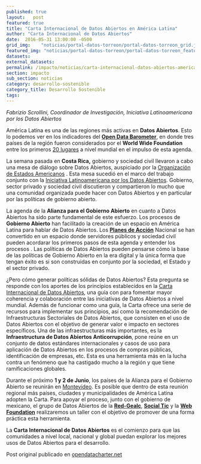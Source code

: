 ```yaml
---
published: true
layout:   post
featured: true
title: "Carta Internacional de Datos Abiertos en América Latina"
author: "Carta Internacional de Datos Abiertos"
date:  2016-05-31 13:00:00 -0500
grid_img:    "noticias/portal-datos-torreon/portal-datos-torreon_grid.jpg"
featured_img: "noticias/portal-datos-torreon/portal-datos-torreon_featured.jpg"
datasets:
external_datasets:
permalink: /impacto/noticias/carta-internacional-datos-abiertos-americalatina.html
section: impacto
sub_section: noticias
category: desarrollo-sostenible
category_title: Desarrollo Sostenible
tags:
---
```


*Fabrizio Scrollini, Coordinador de Investigación, Iniciativa Latinoamericana por los Datos Abiertos*

América Latina es una de las regiones más activas en **Datos Abiertos**. Esto lo podemos ver en los indicadores del **[Open Data Barometer](http://opendatabarometer.org/)**, en donde tres países de la región fueron considerados por el **World Wide Foundation** entre los primeros [20 lugares](http://opendatabarometer.org/3rdedition/report/) a nivel mundial en el impulso de esta agenda.

La semana pasada en **Costa Rica,** gobierno y sociedad civil llevaron a cabo una mesa de diálogo sobre Datos Abiertos, auspiciado por la [Organización de Estados Americanos](http://www.oas.org/es/) . Esta mesa sucedió en el marco del trabajo conjunto con la [Iniciativa Latinoamericana por los Datos Abiertos](http://idatosabiertos.org/). Gobierno, sector privado y sociedad civil discutieron y compartieron lo mucho que una comunidad organizada puede hacer con Datos Abiertos y en particular por las políticas de gobierno abierto.

La agenda  de la **Alianza para el Gobierno Abierto** en cuanto a Datos Abiertos ha sido parte fundamental de este esfuerzo. Los procesos de **Gobierno Abierto** han facilitado la creación de un espacio en América Latina para hablar de Datos Abiertos. Los **[Planes de Acción](https://www.gob.mx/sre/prensa/inaugura-mexico-los-trabajos-para-elaborar-su-tercer-plan-de-accion-nacional-en-el-marco-de-la-alianza-para-el-gobierno-abierto-28680)** Nacional se han convertido en un espacio donde servidores públicos y sociedad civil pueden acordarar los primeros pasos de esta agenda y entender los procesos . Las políticas de Datos Abiertos pueden pensarse cómo la base de las políticas de Gobierno Abierto en la era digital y la única forma que tengan éxito es si son construidas en conjunto por la sociedad, el Estado y el sector privado.

¿Pero cómo generar políticas sólidas de Datos Abiertos? Esta pregunta se responde con los aportes de los principios establecidos en la [Carta Internacional de Datos Abiertos](http://opendatacharter.net/), una guía con para fomentar mayor coherencia y colaboración entre las iniciativas de Datos Abiertos a nivel mundial. Además de funcionar como una guía, la Carta ofrece una serie de recursos para implementar sus principios, así como la recomendación de Infraestructuras Sectoriales de Datos Abiertos, que consisten en el uso de Datos Abiertos con el objetivo de generar valor e impacto en sectores específicos. Una de las infraestructuras más importantes, es la **Infraestructura de Datos Abiertos Anticorrupción**, pone reúne en un conjunto de datos estándares internacionales y casos de uso para aplicación de Datos Abiertos en los procesos de compras públicas, identificación de empresas, etc. Esta es una herramienta más en la lucha contra un fenómeno que ha castigado mucho a la región y que tiene ramificaciones globales.

Durante el próximo **1 y 2 de Junio**, los países de la Alianza para el Gobierno Abierto se reunirán en [Montevideo](http://opendatacharter.net/). Es posible que dentro de esta reunión regional más países, ciudades y municipalidades de América Latina adopten la Carta. Para apoyar el proceso, junto con el gobierno de mexicano, el grupo de Datos Abiertos de la **[Red-Gealc](http://www.redgealc.net/)**, **[Social Tic](http://socialtic.org/)**  y la **[Web Foundation](http://webfoundation.org/)** realizaremos un taller con el objetivo de promover de una forma práctica esta herramienta.

La **Carta Internacional de Datos Abiertos** es el  comienzo para que las comunidades a nivel local, nacional y global puedan explorar los mejores usos de Datos Abiertos para el desarrollo.

Post original publicado en [opendatacharter.net](http://opendatacharter.net/carta-internacional-de-datos-abiertos-en-america-latina/)

